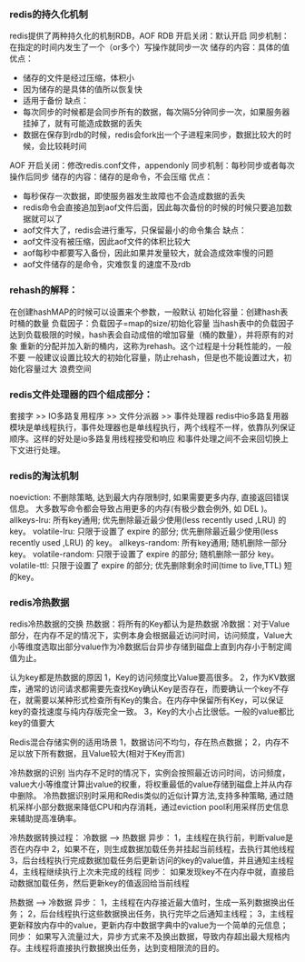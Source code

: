 ### redis的持久化机制
redis提供了两种持久化的机制RDB，AOF
RDB
开启关闭：默认开启
同步机制：在指定的时间内发生了一个（or多个）写操作就同步一次
储存的内容：具体的值
优点：

* 储存的文件是经过压缩，体积小
* 因为储存的是具体的值所以恢复快
* 适用于备份
缺点：
* 每次同步的时候都是会同步所有的数据，每次隔5分钟同步一次，如果服务器挂掉了，就有可能造成数据的丢失
* 数据在保存到rdb的时候，redis会fork出一个子进程来同步，数据比较大的时候，会比较耗时间

AOF
开启关闭：修改redis.conf文件，appendonly
同步机制：每秒同步或者每次操作后同步
储存的内容：储存的是命令，不会压缩
优点：

* 每秒保存一次数据，即使服务器发生故障也不会造成数据的丢失
* redis命令会直接追加到aof文件后面，因此每次备份的时候的时候只要追加数据就可以了
* aof文件大了，redis会进行重写，只保留最小的命令集合
缺点：
* aof文件没有被压缩，因此aof文件的体积比较大
* aof每秒中都要写入备份，因此如果并发量较大，就会造成效率慢的问题
* aof文件储存的是命令，灾难恢复的速度不及rdb



### rehash的解释：
在创建hashMAP的时候可以设置来个参数，一般默认
初始化容量：创建hash表时桶的数量
负载因子：负载因子=map的size/初始化容量
当hash表中的负载因子达到负载极限的时候，hash表会自动成倍的增加容量（桶的数量），并将原有的对象
重新的分配并加入新的桶内，这称为rehash。这个过程是十分耗性能的，一般不要
一般建议设置比较大的初始化容量，防止rehash，但是也不能设置过大，初始化容量过大 浪费空间



### redis文件处理器的四个组成部分：
套接字 >> IO多路复用程序 >> 文件分派器  >> 事件处理器
redis中io多路复用器模块是单线程执行，事件处理器也是单线程执行，两个线程不一样，依靠队列保证顺序。这样的好处是io多路复用线程接受和响应 和事件处理之间不会来回切换上下文进行处理。



### redis的淘汰机制
noeviction: 不删除策略, 达到最大内存限制时, 如果需要更多内存, 直接返回错误信息。 大多数写命令都会导致占用更多的内存(有极少数会例外, 如 DEL )。
allkeys-lru: 所有key通用; 优先删除最近最少使用(less recently used ,LRU) 的 key。
volatile-lru: 只限于设置了 expire 的部分; 优先删除最近最少使用(less recently used ,LRU) 的 key。
allkeys-random: 所有key通用; 随机删除一部分 key。
volatile-random: 只限于设置了 expire 的部分; 随机删除一部分 key。
volatile-ttl: 只限于设置了 expire 的部分; 优先删除剩余时间(time to live,TTL) 短的key。



### redis冷热数据

redis冷热数据的交换
热数据：将所有的Key都认为是热数据
冷数据：对于Value部分，在内存不足的情况下，实例本身会根据最近访问时间，访问频度，Value大小等维度选取出部分value作为冷数据后台异步存储到磁盘上直到内存小于制定阈值为止。

认为key都是热数据的原因
1，Key的访问频度比Value要高很多。
2，作为KV数据库，通常的访问请求都需要先查找Key确认Key是否存在，而要确认一个key不存在，就需要以某种形式检查所有Key的集合。在内存中保留所有Key，可以保证key的查找速度与纯内存版完全一致。
3，Key的大小占比很低。一般的value都比key的值要大

Redis混合存储实例的适用场景
1，数据访问不均匀，存在热点数据；
2，内存不足以放下所有数据，且Value较大(相对于Key而言)

冷热数据的识别
当内存不足时的情况下，实例会按照最近访问时间，访问频度，value大小等维度计算出value的权重，将权重最低的value存储到磁盘上并从内存中删除。
冷热数据识别时采用和Redis类似的近似计算方法,支持多种策略, 通过随机采样小部分数据来降低CPU和内存消耗，通过eviction pool利用采样历史信息来辅助提高准确率。

冷热数据转换过程：
冷数据 --> 热数据
异步：
1，主线程在执行前，判断value是否在内存中
2，如果不在，则生成数据加载任务并挂起当前线程，去执行其他线程
3，后台线程执行完成数据加载任务后更新访问的key的value值，并且通知主线程
4，主线程继续执行上次未完成的线程
同步：
如果发现key不在内存中就，直接启动数据加载任务，然后更新key的值返回给当前线程

热数据 --> 冷数据
异步：
1，主线程在内存接近最大值时，生成一系列数据换出任务；
2，后台线程执行这些数据换出任务，执行完毕之后通知主线程；
3，主线程更新释放内存中的value，更新内存中数据字典中的value为一个简单的元信息；
同步：
如果写入流量过大，异步方式来不及换出数据，导致内存超出最大规格内存。主线程将直接执行数据换出任务，达到变相限流的目的。